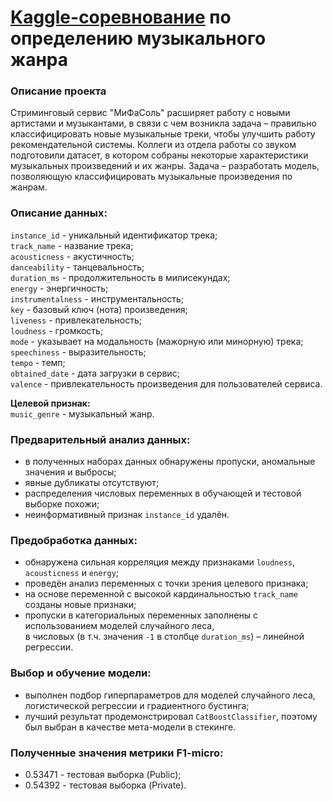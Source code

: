 # [Kaggle-соревнование](https://www.kaggle.com/competitions/music-genre-prediction-m124ds/leaderboard) по определению музыкального жанра

### Описание проекта  
Стриминговый сервис "МиФаСоль" расширяет работу с новыми артистами и музыкантами, в связи с чем возникла задача – правильно классифицировать новые музыкальные треки, чтобы улучшить работу рекомендательной системы. Коллеги из отдела работы со звуком подготовили датасет, в котором собраны некоторые характеристики музыкальных произведений и их жанры. Задача – разработать модель, позволяющую классифицировать музыкальные произведения по жанрам.  

### Описание данных:  
`instance_id` - уникальный идентификатор трека;  
`track_name` - название трека;  
`acousticness` - акустичность;  
`danceability` - танцевальность;  
`duration_ms` - продолжительность в милисекундах;  
`energy` - энергичность;  
`instrumentalness` - инструментальность;  
`key` - базовый ключ (нота) произведения;  
`liveness` - привлекательность;  
`loudness` - громкость;  
`mode` - указывает на модальность (мажорную или минорную) трека;  
`speechiness` - выразительность;  
`tempo` - темп;  
`obtained_date` - дата загрузки в сервис;  
`valence` - привлекательность произведения для пользователей сервиса.  

**Целевой признак:**  
`music_genre` - музыкальный жанр.  

### Предварительный анализ данных:  
- в полученных наборах данных обнаружены пропуски, аномальные значения и выбросы;  
- явные дубликаты отсутствуют;  
- распределения числовых переменных в обучающей и тестовой выборке похожи;  
- неинформативный признак `instance_id` удалён.  

### Предобработка данных:  
- обнаружена сильная корреляция между признаками `loudness`, `acousticness` и `energy`;  
- проведён анализ переменных с точки зрения целевого признака;  
- на основе переменной с высокой кардинальностью `track_name` созданы новые признаки;  
- пропуски в категориальных переменных заполнены с использованием моделей случайного леса,  
    в числовых (в т.ч. значения `-1` в столбце `duration_ms`) – линейной регрессии.  

### Выбор и обучение модели:  
- выполнен подбор гиперпараметров для моделей случайного леса, логистической регрессии и градиентного бустинга;  
- лучший результат продемонстрировал `CatBoostClassifier`, поэтому был выбран в качестве мета-модели в стекинге. 

### Полученные значения метрики F1-micro:  
- 0.53471 - тестовая выборка (Public);  
- 0.54392 - тестовая выборка (Private).
